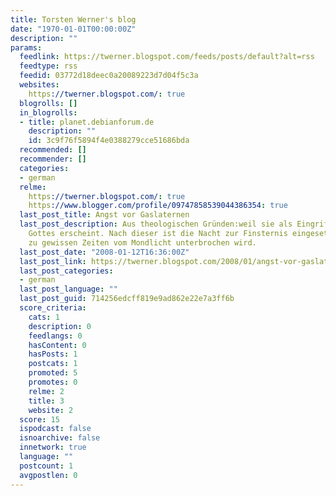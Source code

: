 ```yaml
---
title: Torsten Werner's blog
date: "1970-01-01T00:00:00Z"
description: ""
params:
  feedlink: https://twerner.blogspot.com/feeds/posts/default?alt=rss
  feedtype: rss
  feedid: 03772d18deec0a20089223d7d04f5c3a
  websites:
    https://twerner.blogspot.com/: true
  blogrolls: []
  in_blogrolls:
  - title: planet.debianforum.de
    description: ""
    id: 3c9f76f5894f4e0388279cce51686bda
  recommended: []
  recommender: []
  categories:
  - german
  relme:
    https://twerner.blogspot.com/: true
    https://www.blogger.com/profile/09747858539044386354: true
  last_post_title: Angst vor Gaslaternen
  last_post_description: Aus theologischen Gründen:weil sie als Eingriff in die Ordnung
    Gottes erscheint. Nach dieser ist die Nacht zur Finsternis eingesetzt, die nur
    zu gewissen Zeiten vom Mondlicht unterbrochen wird.
  last_post_date: "2008-01-12T16:36:00Z"
  last_post_link: https://twerner.blogspot.com/2008/01/angst-vor-gaslaternen.html
  last_post_categories:
  - german
  last_post_language: ""
  last_post_guid: 714256edcff819e9ad862e22e7a3ff6b
  score_criteria:
    cats: 1
    description: 0
    feedlangs: 0
    hasContent: 0
    hasPosts: 1
    postcats: 1
    promoted: 5
    promotes: 0
    relme: 2
    title: 3
    website: 2
  score: 15
  ispodcast: false
  isnoarchive: false
  innetwork: true
  language: ""
  postcount: 1
  avgpostlen: 0
---
```

